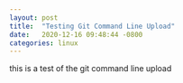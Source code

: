 ```yaml
---
layout: post
title:  "Testing Git Command Line Upload"
date:   2020-12-16 09:48:44 -0800
categories: linux
---
```


this is a test of the git command line upload
 
